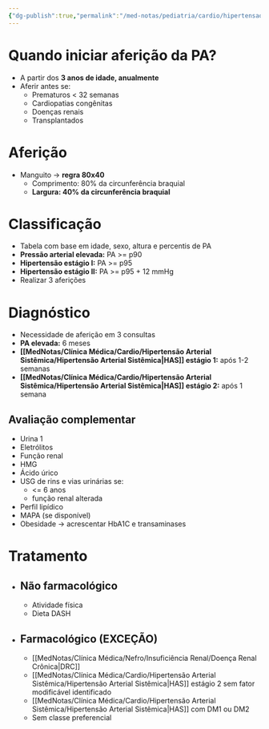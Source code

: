 ```yaml
---
{"dg-publish":true,"permalink":"/med-notas/pediatria/cardio/hipertensao-arterial-sistemica-na-pediatria/"}
---
```


# Quando iniciar aferição da PA?
- A partir dos **3 anos de idade, anualmente**
- Aferir antes se:
	- Prematuros < 32 semanas
	- Cardiopatias congênitas
	- Doenças renais
	- Transplantados
# Aferição
- Manguito -> **regra 80x40**
	- Comprimento: 80% da circunferência braquial
	- **Largura: 40% da circunferência braquial**

# Classificação
- Tabela com base em idade, sexo, altura e percentis de PA
- **Pressão arterial elevada:** PA >= p90
- **Hipertensão estágio I:** PA >= p95
- **Hipertensão estágio II:** PA >= p95 + 12 mmHg
- Realizar 3 aferições

# Diagnóstico
- Necessidade de aferição em 3 consultas
- **PA elevada:** 6 meses
- **[[MedNotas/Clínica Médica/Cardio/Hipertensão Arterial Sistêmica/Hipertensão Arterial Sistêmica\|HAS]] estágio 1:** após 1-2 semanas
- **[[MedNotas/Clínica Médica/Cardio/Hipertensão Arterial Sistêmica/Hipertensão Arterial Sistêmica\|HAS]] estágio 2:** após 1 semana
## Avaliação complementar
- Urina 1
- Eletrólitos
- Função renal
- HMG
- Ácido úrico
- USG de rins e vias urinárias se:
	- <= 6 anos
	- função renal alterada
- Perfil lipídico
- MAPA (se disponível)
- Obesidade -> acrescentar HbA1C e transaminases

# Tratamento
- ## Não farmacológico
	- Atividade física
	- Dieta DASH
- ## Farmacológico (EXCEÇÃO)
	- [[MedNotas/Clínica Médica/Nefro/Insuficiência Renal/Doença Renal Crônica\|DRC]]
	- [[MedNotas/Clínica Médica/Cardio/Hipertensão Arterial Sistêmica/Hipertensão Arterial Sistêmica\|HAS]] estágio 2 sem fator modificável identificado
	- [[MedNotas/Clínica Médica/Cardio/Hipertensão Arterial Sistêmica/Hipertensão Arterial Sistêmica\|HAS]] com DM1 ou DM2
	- Sem classe preferencial